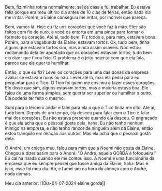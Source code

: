 Bem, fiz minha rotina normalmente: saí de casa e fui trabalhar. Eu estava feliz porque era meu último dia antes de 10 dias de férias, então nada iria me irritar. Porém, a Elaine conseguiu me irritar, por incrível que pareça.

Bom, vamos lá. Hoje eu fiz uns corações que você faz à mão. Eles são feitos com fio de ouro, e você os entorta em uma pinça para formar o formato de coração. Até aí, tudo bem. Fiz todos e, para mim, estavam bons. Porém, para a vagabunda da Elaine, estavam tortos. Ok, tudo bem, tinha alguns que estavam tortos sim, mas ainda assim usáveis. Não estou reclamando dela ter apontado que os corações estavam tortos; tudo bem ela dizer que ficou feio. O problema é o jeito nojento com que ela fala, parece que ela quer te humilhar.

Então, o que eu fiz? Levei os corações para uma das donas da empresa avaliar se estavam ruins ou não. Levei até lá, mas ela pediu para eu perguntar para o Tico. O Tico foi quem me ensinou a fazer esses corações. Ele disse que sim, alguns estavam tortos, mas a maioria estava boa. Ele falou de uma forma simples, sem querer ser superior ou humilhar o outro. Ela poderia ter feito o mesmo.

Subi para o terceiro andar e falei para ela o que o Tico tinha me dito. Até aí, tudo bem. Depois de um tempo, ela desceu para falar com o Tico e falar mal dos corações. Eu não estava presente quando ela desceu. O engraçado é que ela acha que o pessoal gosta dela, haha. Eu não tenho nenhum inimigo na empresa, e não tenho rancor de ninguém além da Elaine, então estou tranquilo em relação aos outros. Mas ela acha que o pessoal gosta dela.

O André, um colega meu, falou para mim que a Noemi não gosta da Elaine. Chegou a dizer assim para o André: "Ô André, aquela GORDA é fofoqueira." Eu caí na risada quando ele me contou isso. A Noemi é uma funcionária da empresa que eu sempre pensei que fosse amiga da Elaine, haha. Mas é isso, esse foi meu dia. Ah, e fumei um na hora do almoço com o André, nada demais.

Meu dia anterior: [[Dia-04-07-2024 elaine gorda]]